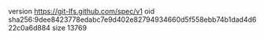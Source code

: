 version https://git-lfs.github.com/spec/v1
oid sha256:9dee8423778edabc7e9d402e82794934660d5f558ebb74b1dad4d622c0a6d884
size 13769
